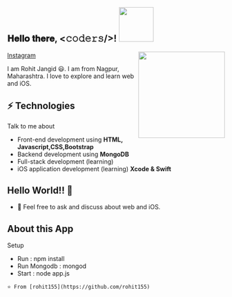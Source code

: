 <h2> 𝐇𝐞𝐥𝐥𝐨 𝐭𝐡𝐞𝐫𝐞, <𝚌𝚘𝚍𝚎𝚛𝚜/>! <img src='https://media.giphy.com/media/bcKmIWkUMCjVm/giphy.gif' width="80px"></h2>

<img align='right' src='https://media.giphy.com/media/du3J3cXyzhj75IOgvA/giphy.gif' width='200"'>

[Instagram](https://instagram.com/code_with_rohit?igshid=71vfqs608pnw)

I am Rohit Jangid 😃. I am from Nagpur, Maharashtra. I love to explore and learn web and iOS.
## ⚡ Technologies
Talk to me about
- Front-end development using **HTML, Javascript,CSS,Bootstrap**
- Backend development using **MongoDB**
- Full-stack development (learning)
- iOS application development (learning) **Xcode & Swift**

## Hello World!! 🤔
- 💬 Feel free to ask and discuss about web and iOS.

## About this App
Setup
- Run : npm install
- Run Mongodb : mongod
- Start : node app.js

```⭐️ From [rohit155](https://github.com/rohit155)```


